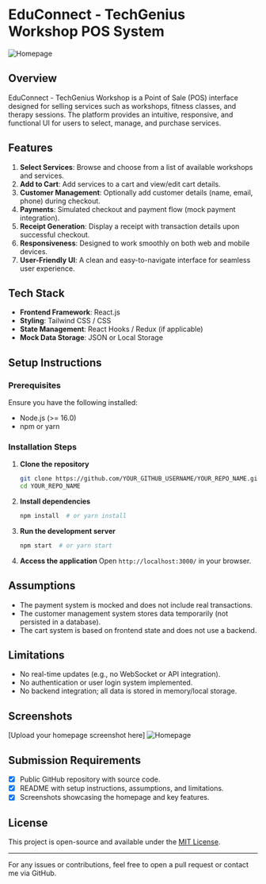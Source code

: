 # EduConnect - TechGenius Workshop POS System

![Homepage](YOUR_IMAGE_URL_HERE)

## Overview
EduConnect - TechGenius Workshop is a Point of Sale (POS) interface designed for selling services such as workshops, fitness classes, and therapy sessions. The platform provides an intuitive, responsive, and functional UI for users to select, manage, and purchase services.

## Features
1. **Select Services**: Browse and choose from a list of available workshops and services.
2. **Add to Cart**: Add services to a cart and view/edit cart details.
3. **Customer Management**: Optionally add customer details (name, email, phone) during checkout.
4. **Payments**: Simulated checkout and payment flow (mock payment integration).
5. **Receipt Generation**: Display a receipt with transaction details upon successful checkout.
6. **Responsiveness**: Designed to work smoothly on both web and mobile devices.
7. **User-Friendly UI**: A clean and easy-to-navigate interface for seamless user experience.

## Tech Stack
- **Frontend Framework**: React.js
- **Styling**: Tailwind CSS / CSS
- **State Management**: React Hooks / Redux (if applicable)
- **Mock Data Storage**: JSON or Local Storage

## Setup Instructions
### Prerequisites
Ensure you have the following installed:
- Node.js (>= 16.0)
- npm or yarn

### Installation Steps
1. **Clone the repository**
   ```sh
   git clone https://github.com/YOUR_GITHUB_USERNAME/YOUR_REPO_NAME.git
   cd YOUR_REPO_NAME
   ```
2. **Install dependencies**
   ```sh
   npm install  # or yarn install
   ```
3. **Run the development server**
   ```sh
   npm start  # or yarn start
   ```
4. **Access the application**
   Open `http://localhost:3000/` in your browser.

## Assumptions
- The payment system is mocked and does not include real transactions.
- The customer management system stores data temporarily (not persisted in a database).
- The cart system is based on frontend state and does not use a backend.

## Limitations
- No real-time updates (e.g., no WebSocket or API integration).
- No authentication or user login system implemented.
- No backend integration; all data is stored in memory/local storage.

## Screenshots
[Upload your homepage screenshot here]
![Homepage](https://via.placeholder.com/1200x600.png?text=Homepage+Screenshot)

## Submission Requirements
- [x] Public GitHub repository with source code.
- [x] README with setup instructions, assumptions, and limitations.
- [x] Screenshots showcasing the homepage and key features.

## License
This project is open-source and available under the [MIT License](LICENSE).

---

For any issues or contributions, feel free to open a pull request or contact me via GitHub.

